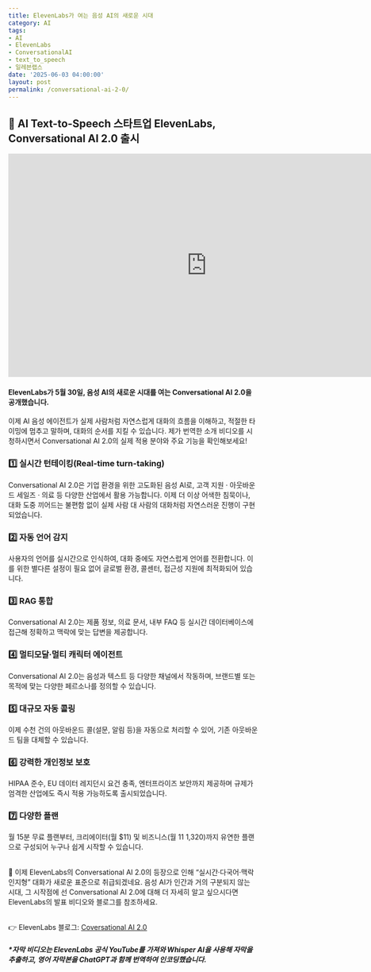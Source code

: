 ```yaml
---
title: ElevenLabs가 여는 음성 AI의 새로운 시대
category: AI
tags:
- AI
- ElevenLabs
- ConversationalAI
- text_to_speech
- 일레븐랩스
date: '2025-06-03 04:00:00'
layout: post
permalink: /conversational-ai-2-0/
---
```


## 📰 AI Text-to-Speech 스타트업 ElevenLabs, Conversational AI 2.0 출시


<iframe width="800" height="450" src="https://www.youtube.com/embed/nn_SHKGm2uE" frameborder="0" allowfullscreen></iframe>

#### ElevenLabs가 5월 30일, 음성 AI의 새로운 시대를 여는 Conversational AI 2.0을 공개했습니다.

이제 AI 음성 에이전트가 실제 사람처럼 자연스럽게 대화의 흐름을 이해하고, 적절한 타이밍에 멈추고 말하며, 대화의 순서를 지킬 수 있습니다. 제가 번역한 소개 비디오를 시청하시면서 Conversational AI 2.0의 실제 적용 분야와 주요 기능을 확인해보세요!


### 1️⃣ 실시간 턴테이킹(Real-time turn-taking)
Conversational AI 2.0은 기업 환경을 위한 고도화된 음성 AI로, 고객 지원 · 아웃바운드 세일즈 · 의료 등 다양한 산업에서 활용 가능합니다. 이제 더 이상 어색한 침묵이나, 대화 도중 끼어드는 불편함 없이 실제 사람 대 사람의 대화처럼 자연스러운 진행이 구현되었습니다.

### 2️⃣ 자동 언어 감지
사용자의 언어를 실시간으로 인식하여, 대화 중에도 자연스럽게 언어를 전환합니다. 이를 위한 별다른 설정이 필요 없어 글로벌 환경, 콜센터, 접근성 지원에 최적화되어 있습니다.

### 3️⃣ RAG 통합
Conversational AI 2.0는 제품 정보, 의료 문서, 내부 FAQ 등 실시간 데이터베이스에 접근해 정확하고 맥락에 맞는 답변을 제공합니다.

### 4️⃣ 멀티모달·멀티 캐릭터 에이전트
Conversational AI 2.0는 음성과 텍스트 등 다양한 채널에서 작동하며, 브랜드별 또는 목적에 맞는 다양한 페르소나를 정의할 수 있습니다.

### 5️⃣ 대규모 자동 콜링
이제 수천 건의 아웃바운드 콜(설문, 알림 등)을 자동으로 처리할 수 있어, 기존 아웃바운드 팀을 대체할 수 있습니다.

### 6️⃣ 강력한 개인정보 보호
HIPAA 준수, EU 데이터 레지던시 요건 충족, 엔터프라이즈 보안까지 제공하며 규제가 엄격한 산업에도 즉시 적용 가능하도록 출시되었습니다.

### 7️⃣ 다양한 플랜
월 15분 무료 플랜부터, 크리에이터(월 $11) 및 비즈니스(월 $11~$1,320)까지 유연한 플랜으로 구성되어 누구나 쉽게 시작할 수 있습니다.<br><br>


🧐 이제 ElevenLabs의 Conversational AI 2.0의 등장으로 인해 “실시간·다국어·맥락 인지형” 대화가 새로운 표준으로 취급되겠네요. 음성 AI가 인간과 거의 구분되지 않는 시대, 그 시작점에 선 Conversational AI 2.0에 대해 더 자세히 알고 싶으시다면 ElevenLabs의 발표 비디오와 블로그를 참조하세요.<br><br>

👉 ElevenLabs 블로그: [Coversational AI 2.0](https://elevenlabs.io/blog/conversational-ai-2-0)

##### *자막 비디오는 ElevenLabs 공식 YouTube를 가져와 Whisper AI을 사용해 자막을 추출하고, 영어 자막본을 ChatGPT과 함께 번역하여 인코딩했습니다.
